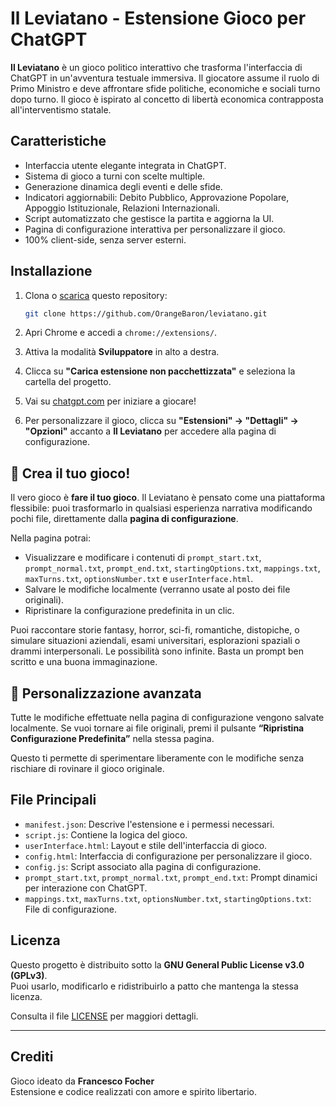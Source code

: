 # Il Leviatano - Estensione Gioco per ChatGPT

**Il Leviatano** è un gioco politico interattivo che trasforma l'interfaccia di ChatGPT in un'avventura testuale immersiva. Il giocatore assume il ruolo di Primo Ministro e deve affrontare sfide politiche, economiche e sociali turno dopo turno. Il gioco è ispirato al concetto di libertà economica contrapposta all'interventismo statale.

## Caratteristiche

- Interfaccia utente elegante integrata in ChatGPT.
- Sistema di gioco a turni con scelte multiple.
- Generazione dinamica degli eventi e delle sfide.
- Indicatori aggiornabili: Debito Pubblico, Approvazione Popolare, Appoggio Istituzionale, Relazioni Internazionali.
- Script automatizzato che gestisce la partita e aggiorna la UI.
- Pagina di configurazione interattiva per personalizzare il gioco.
- 100% client-side, senza server esterni.

## Installazione

1. Clona o [scarica](https://github.com/OrangeBaron/leviatano/archive/refs/heads/main.zip) questo repository:
   ```bash
   git clone https://github.com/OrangeBaron/leviatano.git
   ```

2. Apri Chrome e accedi a `chrome://extensions/`.

3. Attiva la modalità **Sviluppatore** in alto a destra.

4. Clicca su **"Carica estensione non pacchettizzata"** e seleziona la cartella del progetto.

5. Vai su [chatgpt.com](https://chatgpt.com) per iniziare a giocare!

6. Per personalizzare il gioco, clicca su **"Estensioni" → "Dettagli" → "Opzioni"** accanto a **Il Leviatano** per accedere alla pagina di configurazione.

## 🔧 Crea il tuo gioco!

Il vero gioco è **fare il tuo gioco**. Il Leviatano è pensato come una piattaforma flessibile: puoi trasformarlo in qualsiasi esperienza narrativa modificando pochi file, direttamente dalla **pagina di configurazione**.

Nella pagina potrai:
- Visualizzare e modificare i contenuti di `prompt_start.txt`, `prompt_normal.txt`, `prompt_end.txt`, `startingOptions.txt`, `mappings.txt`, `maxTurns.txt`, `optionsNumber.txt` e `userInterface.html`.
- Salvare le modifiche localmente (verranno usate al posto dei file originali).
- Ripristinare la configurazione predefinita in un clic.

Puoi raccontare storie fantasy, horror, sci-fi, romantiche, distopiche, o simulare situazioni aziendali, esami universitari, esplorazioni spaziali o drammi interpersonali. Le possibilità sono infinite. Basta un prompt ben scritto e una buona immaginazione.

## 🧪 Personalizzazione avanzata

Tutte le modifiche effettuate nella pagina di configurazione vengono salvate localmente. Se vuoi tornare ai file originali, premi il pulsante **“Ripristina Configurazione Predefinita”** nella stessa pagina.

Questo ti permette di sperimentare liberamente con le modifiche senza rischiare di rovinare il gioco originale.

## File Principali

- `manifest.json`: Descrive l'estensione e i permessi necessari.
- `script.js`: Contiene la logica del gioco.
- `userInterface.html`: Layout e stile dell'interfaccia di gioco.
- `config.html`: Interfaccia di configurazione per personalizzare il gioco.
- `config.js`: Script associato alla pagina di configurazione.
- `prompt_start.txt`, `prompt_normal.txt`, `prompt_end.txt`: Prompt dinamici per interazione con ChatGPT.
- `mappings.txt`, `maxTurns.txt`, `optionsNumber.txt`, `startingOptions.txt`: File di configurazione.

## Licenza

Questo progetto è distribuito sotto la **GNU General Public License v3.0 (GPLv3)**.  
Puoi usarlo, modificarlo e ridistribuirlo a patto che mantenga la stessa licenza.

Consulta il file [LICENSE](https://www.gnu.org/licenses/gpl-3.0.html) per maggiori dettagli.

---

## Crediti

Gioco ideato da **Francesco Focher**  
Estensione e codice realizzati con amore e spirito libertario.
